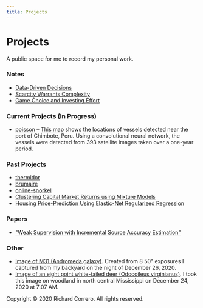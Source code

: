 ```yaml
---
title: Projects
---
```


# Projects
A public space for me to record my personal work.


### Notes
- [Data-Driven Decisions](notes/data_driven_decisions.md)
- [Scarcity Warrants Complexity](notes/scarcity_warrants_complexity.md)
- [Game Choice and Investing Effort](notes/game_choice.md)

### Current Projects (In Progress)
- [poisson](https://github.com/rcorrero/poisson) – [This map](files/chimbote_map.html) shows the locations of vessels detected near the port of Chimbote, Peru. Using a convolutional neural network, the vessels were detected from 393 satellite images taken over a one-year period.

### Past Projects
- [thermidor](https://github.com/rcorrero/thermidor)
- [brumaire](https://github.com/rcorrero/brumaire)
- [online-snorkel](https://github.com/rcorrero/CS-229-Final-Project/tree/master/project_code)
- [Clustering Capital Market Returns using Mixture Models](https://github.com/rcorrero/clustering-capital-markets)
- [Housing Price-Prediction Using Elastic-Net Regularized Regression](https://github.com/rcorrero/enet-house-prices)

### Papers
- ["Weak Supervision with Incremental Source Accuracy Estimation"](https://www.semanticscholar.org/paper/Weak-Supervision-with-Incremental-Source-Accuracy-Correro-rcorrero/7686a15a46690ccedb598fff0ecdc34d0474af0f)

### Other
- [Image of M31 (Andromeda galaxy)](files/2020_12_26_stack_2_enchanced_2_rotated.png). Created from 8 50" exposures I captured from my backyard on the night of December 26, 2020.
- [Image of an eight point white-tailed deer (Odocoileus virginianus)](files/DSC_0889.jpg). I took this image on woodland in north central Mississippi on December 24, 2020 at 7:07 AM.


Copyright © 2020 Richard Correro. All rights reserved.